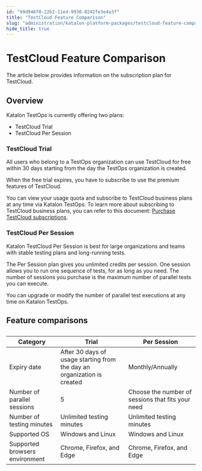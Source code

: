 ```yaml
---
id: "99d946f0-22b2-11ed-9930-0242fe3e4a3f"
title: "TestCloud Feature Comparison"
slug: "administration/katalon-platform-packages/testcloud-feature-comparison"
hide_title: true
---
```


# <a id="id" class="anchor_top_offset"/><a id="ariaid-title1" class="anchor_top_offset"/>TestCloud Feature Comparison

<p xmlns="http://www.w3.org/1999/xhtml" className="p">The article below provides information on the subscription plan   for TestCloud.</p> 

## <a id="id_1" class="anchor_top_offset"/>Overview

<p xmlns="http://www.w3.org/1999/xhtml" className="p">Katalon TestOps is currently offering two plans:</p> 
<ul xmlns="http://www.w3.org/1999/xhtml" className="ul"><li className="li">TestCloud Trial</li><li className="li">TestCloud Per Session</li></ul> 
      

### <a id="id_2" class="anchor_top_offset"/>TestCloud Trial

      
        
<p xmlns="http://www.w3.org/1999/xhtml" className="p">All users who belong to a TestOps organization can use TestCloud   for free within 30 days starting from the day the TestOps   organization is created.</p> 
        
<p xmlns="http://www.w3.org/1999/xhtml" className="p">When the free trial expires, you have to subscribe to use the   premium features of TestCloud.</p> 
        
<p xmlns="http://www.w3.org/1999/xhtml" className="p">You can view your usage quota and subscribe to TestCloud   business plans at any time via Katalon TestOps. To learn more about   subscribing to TestCloud business plans, you can refer to this   document: <a className="xref" href="/administration/administration-tasks/subscription-management/testcloud-subscription/subscribe-to-testcloud">Purchase     TestCloud subscriptions</a>.</p> 
      
    
      

### <a id="id_3" class="anchor_top_offset"/>TestCloud Per Session

      
        
<p xmlns="http://www.w3.org/1999/xhtml" className="p">Katalon TestCloud Per Session is best for large organizations   and teams with stable testing plans and long-running tests.</p> 
        
<p xmlns="http://www.w3.org/1999/xhtml" className="p">The Per Session plan gives you unlimited credits per session.   One session allows you to run one sequence of tests, for as long as   you need. The number of sessions you purchase is the maximum number   of parallel tests you can execute.</p> 
        
<p xmlns="http://www.w3.org/1999/xhtml" className="p">You can upgrade or modify the number of parallel test executions   at any time on Katalon TestOps.</p> 
      
    

## <a id="id_4" class="anchor_top_offset"/>Feature comparisons

<table xmlns="http://www.w3.org/1999/xhtml" className="table"><caption /><colgroup><col /><col /><col /></colgroup><thead className="thead"><tr className><th className="entry anchor_top_offset" id="id_4__entry__1">Category</th><th className="entry anchor_top_offset" id="id_4__entry__2">Trial</th><th className="entry anchor_top_offset" id="id_4__entry__3">Per Session</th></tr></thead><tbody className="tbody"><tr className><td className="entry" headers="id_4__entry__1 id_4__entry__2 id_4__entry__3 ">Expiry date</td><td className="entry" headers="id_4__entry__1 id_4__entry__2 id_4__entry__3 ">After 30 days of usage starting from the day an organization is         created</td><td className="entry" headers="id_4__entry__1 id_4__entry__2 id_4__entry__3 ">Monthly/Annually</td></tr><tr className><td className="entry" headers="id_4__entry__1 id_4__entry__2 id_4__entry__3 ">Number of parallel sessions</td><td className="entry" headers="id_4__entry__1 id_4__entry__2 id_4__entry__3 ">5</td><td className="entry" headers="id_4__entry__1 id_4__entry__2 id_4__entry__3 ">Choose the number of sessions that fits your need</td></tr><tr className><td className="entry" headers="id_4__entry__1 id_4__entry__2 id_4__entry__3 ">Number of testing minutes</td><td className="entry" headers="id_4__entry__1 id_4__entry__2 id_4__entry__3 ">Unlimited testing minutes</td><td className="entry" headers="id_4__entry__1 id_4__entry__2 id_4__entry__3 ">Unlimited testing minutes</td></tr><tr className><td className="entry" headers="id_4__entry__1 id_4__entry__2 id_4__entry__3 ">Supported OS</td><td className="entry" headers="id_4__entry__1 id_4__entry__2 id_4__entry__3 ">Windows and Linux</td><td className="entry" headers="id_4__entry__1 id_4__entry__2 id_4__entry__3 ">Windows and Linux</td></tr><tr className><td className="entry" headers="id_4__entry__1 id_4__entry__2 id_4__entry__3 ">Supported browsers environment</td><td className="entry" headers="id_4__entry__1 id_4__entry__2 id_4__entry__3 ">Chrome, Firefox, and Edge</td><td className="entry" headers="id_4__entry__1 id_4__entry__2 id_4__entry__3 ">Chrome, Firefox, and Edge</td></tr></tbody></table> 

